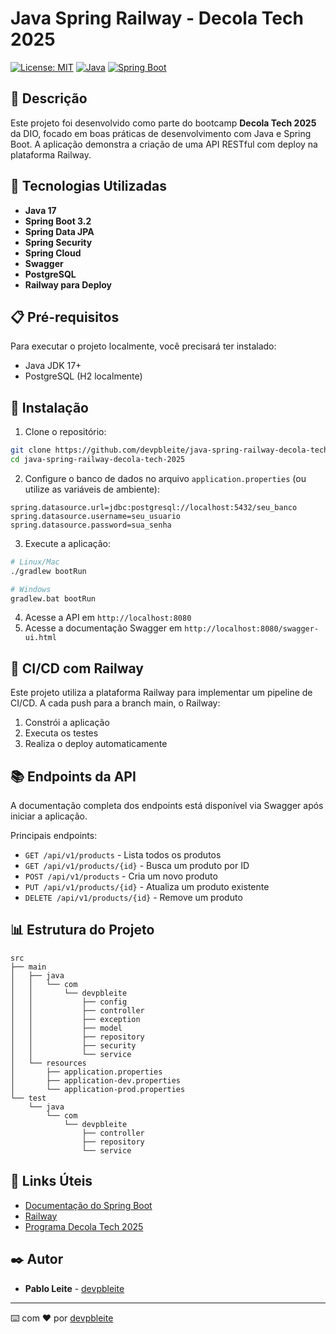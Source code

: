 # Java Spring Railway - Decola Tech 2025

[![License: MIT](https://img.shields.io/badge/License-MIT-yellow.svg)](https://opensource.org/licenses/MIT)
[![Java](https://img.shields.io/badge/Java-17-orange)](https://www.oracle.com/java/technologies/javase/jdk17-archive-downloads.html)
[![Spring Boot](https://img.shields.io/badge/Spring%20Boot-3.2-brightgreen)](https://spring.io/projects/spring-boot)

## 📝 Descrição

Este projeto foi desenvolvido como parte do bootcamp **Decola Tech 2025** da DIO, focado em boas práticas de desenvolvimento com Java e Spring Boot. A aplicação demonstra a criação de uma API RESTful com deploy na plataforma Railway.

## 🔧 Tecnologias Utilizadas

- **Java 17**
- **Spring Boot 3.2**
- **Spring Data JPA**
- **Spring Security**
- **Spring Cloud**
- **Swagger**
- **PostgreSQL**
- **Railway para Deploy**

## 📋 Pré-requisitos

Para executar o projeto localmente, você precisará ter instalado:

- Java JDK 17+
- PostgreSQL (H2 localmente)

## 🚀 Instalação

1. Clone o repositório:
```bash
git clone https://github.com/devpbleite/java-spring-railway-decola-tech-2025.git
cd java-spring-railway-decola-tech-2025
```

2. Configure o banco de dados no arquivo `application.properties` (ou utilize as variáveis de ambiente):
```properties
spring.datasource.url=jdbc:postgresql://localhost:5432/seu_banco
spring.datasource.username=seu_usuario
spring.datasource.password=sua_senha
```

3. Execute a aplicação:
```bash
# Linux/Mac
./gradlew bootRun

# Windows
gradlew.bat bootRun
```

4. Acesse a API em `http://localhost:8080`
5. Acesse a documentação Swagger em `http://localhost:8080/swagger-ui.html`

## 🔄 CI/CD com Railway

Este projeto utiliza a plataforma Railway para implementar um pipeline de CI/CD. A cada push para a branch main, o Railway:

1. Constrói a aplicação
2. Executa os testes
3. Realiza o deploy automaticamente

## 📚 Endpoints da API

A documentação completa dos endpoints está disponível via Swagger após iniciar a aplicação.

Principais endpoints:

- `GET /api/v1/products` - Lista todos os produtos
- `GET /api/v1/products/{id}` - Busca um produto por ID
- `POST /api/v1/products` - Cria um novo produto
- `PUT /api/v1/products/{id}` - Atualiza um produto existente
- `DELETE /api/v1/products/{id}` - Remove um produto


## 📊 Estrutura do Projeto

```
src
├── main
│   ├── java
│   │   └── com
│   │       └── devpbleite
│   │           ├── config
│   │           ├── controller
│   │           ├── exception
│   │           ├── model
│   │           ├── repository
│   │           ├── security
│   │           └── service
│   └── resources
│       ├── application.properties
│       ├── application-dev.properties
│       └── application-prod.properties
└── test
    └── java
        └── com
            └── devpbleite
                ├── controller
                ├── repository
                └── service
```

## 🔗 Links Úteis

- [Documentação do Spring Boot](https://docs.spring.io/spring-boot/docs/current/reference/html/)
- [Railway](https://railway.app/)
- [Programa Decola Tech 2025](https://www.dio.me/bootcamp/decola-tech-2025)

## ✒️ Autor

- **Pablo Leite** - [devpbleite](https://github.com/devpbleite)

---

⌨️ com ❤️ por [devpbleite](https://github.com/devpbleite)
